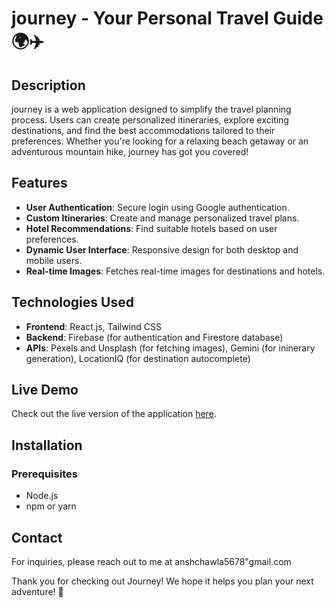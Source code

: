 # journey - Your Personal Travel Guide 🌍✈️

## Description
journey is a web application designed to simplify the travel planning process. Users can create personalized itineraries, explore exciting destinations, and find the best accommodations tailored to their preferences. Whether you're looking for a relaxing beach getaway or an adventurous mountain hike, journey has got you covered!

## Features
- **User Authentication**: Secure login using Google authentication.
- **Custom Itineraries**: Create and manage personalized travel plans.
- **Hotel Recommendations**: Find suitable hotels based on user preferences.
- **Dynamic User Interface**: Responsive design for both desktop and mobile users.
- **Real-time Images**: Fetches real-time images for destinations and hotels.

## Technologies Used
- **Frontend**: React.js, Tailwind CSS
- **Backend**: Firebase (for authentication and Firestore database)
- **APIs**: Pexels and Unsplash (for fetching images), Gemini (for ininerary generation), LocationIQ (for destination autocomplete)

## Live Demo
Check out the live version of the application [here](https://journey-xi.vercel.app).

## Installation

### Prerequisites
- Node.js
- npm or yarn




## Contact
For inquiries, please reach out to me at anshchawla5678"gmail.com

Thank you for checking out Journey! We hope it helps you plan your next adventure! 🌟
